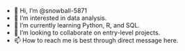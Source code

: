 - 👋 Hi, I’m @snowball-5871
- 👀 I’m interested in data analysis.
- 🌱 I’m currently learning Python, R, and SQL.
- 💞️ I’m looking to collaborate on entry-level projects.
- 📫 How to reach me is best through direct message here.

